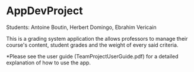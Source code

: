 # AppDevProject


Students: Antoine Boutin, Herbert Domingo, Ebrahim Vericain


This is a grading system application the allows professors to manage their course's content, student grades and the weight of every said criteria.

*Please see the user guide (TeamProjectUserGuide.pdf) for a detailed explanation of how to use the app.